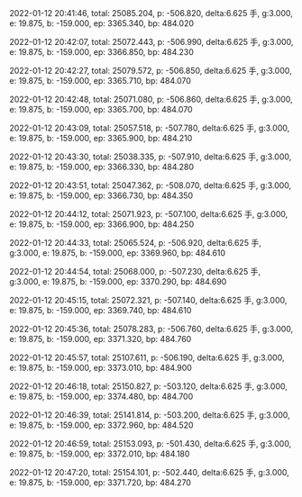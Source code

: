 2022-01-12 20:41:46, total: 25085.204, p: -506.820, delta:6.625 手, g:3.000, e: 19.875, b: -159.000, ep: 3365.340, bp: 484.020

2022-01-12 20:42:07, total: 25072.443, p: -506.990, delta:6.625 手, g:3.000, e: 19.875, b: -159.000, ep: 3366.850, bp: 484.230

2022-01-12 20:42:27, total: 25079.572, p: -506.850, delta:6.625 手, g:3.000, e: 19.875, b: -159.000, ep: 3365.710, bp: 484.070

2022-01-12 20:42:48, total: 25071.080, p: -506.860, delta:6.625 手, g:3.000, e: 19.875, b: -159.000, ep: 3365.700, bp: 484.070

2022-01-12 20:43:09, total: 25057.518, p: -507.780, delta:6.625 手, g:3.000, e: 19.875, b: -159.000, ep: 3365.900, bp: 484.210

2022-01-12 20:43:30, total: 25038.335, p: -507.910, delta:6.625 手, g:3.000, e: 19.875, b: -159.000, ep: 3366.330, bp: 484.280

2022-01-12 20:43:51, total: 25047.362, p: -508.070, delta:6.625 手, g:3.000, e: 19.875, b: -159.000, ep: 3366.730, bp: 484.350

2022-01-12 20:44:12, total: 25071.923, p: -507.100, delta:6.625 手, g:3.000, e: 19.875, b: -159.000, ep: 3366.900, bp: 484.250

2022-01-12 20:44:33, total: 25065.524, p: -506.920, delta:6.625 手, g:3.000, e: 19.875, b: -159.000, ep: 3369.960, bp: 484.610

2022-01-12 20:44:54, total: 25068.000, p: -507.230, delta:6.625 手, g:3.000, e: 19.875, b: -159.000, ep: 3370.290, bp: 484.690

2022-01-12 20:45:15, total: 25072.321, p: -507.140, delta:6.625 手, g:3.000, e: 19.875, b: -159.000, ep: 3369.740, bp: 484.610

2022-01-12 20:45:36, total: 25078.283, p: -506.760, delta:6.625 手, g:3.000, e: 19.875, b: -159.000, ep: 3371.320, bp: 484.760

2022-01-12 20:45:57, total: 25107.611, p: -506.190, delta:6.625 手, g:3.000, e: 19.875, b: -159.000, ep: 3373.010, bp: 484.900

2022-01-12 20:46:18, total: 25150.827, p: -503.120, delta:6.625 手, g:3.000, e: 19.875, b: -159.000, ep: 3374.480, bp: 484.700

2022-01-12 20:46:39, total: 25141.814, p: -503.200, delta:6.625 手, g:3.000, e: 19.875, b: -159.000, ep: 3372.960, bp: 484.520

2022-01-12 20:46:59, total: 25153.093, p: -501.430, delta:6.625 手, g:3.000, e: 19.875, b: -159.000, ep: 3372.010, bp: 484.180

2022-01-12 20:47:20, total: 25154.101, p: -502.440, delta:6.625 手, g:3.000, e: 19.875, b: -159.000, ep: 3371.720, bp: 484.270